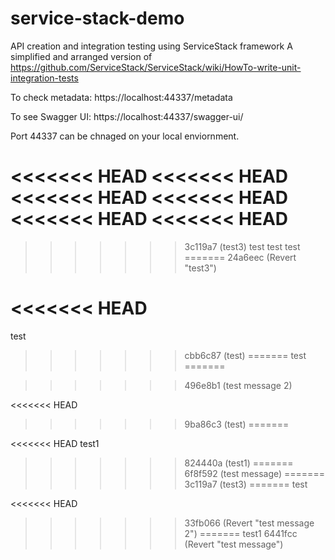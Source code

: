 # service-stack-demo
API creation and integration testing using ServiceStack framework
A simplified and arranged version of https://github.com/ServiceStack/ServiceStack/wiki/HowTo-write-unit-integration-tests

To check metadata:
https://localhost:44337/metadata

To see Swagger UI:
https://localhost:44337/swagger-ui/


Port 44337 can be chnaged on your local enviornment.

<<<<<<< HEAD
<<<<<<< HEAD
<<<<<<< HEAD
<<<<<<< HEAD
<<<<<<< HEAD
<<<<<<< HEAD
=======
>>>>>>> 3c119a7 (test3)
test 
test
test
=======
>>>>>>> 24a6eec (Revert "test3")



<<<<<<< HEAD
=======
test 
>>>>>>> cbb6c87 (test)
=======
test
=======

>>>>>>> 496e8b1 (test message 2)

<<<<<<< HEAD
>>>>>>> 9ba86c3 (test)
=======

<<<<<<< HEAD
test1
>>>>>>> 824440a (test1)
=======
>>>>>>> 6f8f592 (test message)
=======
>>>>>>> 3c119a7 (test3)
=======
test


<<<<<<< HEAD
>>>>>>> 33fb066 (Revert "test message 2")
=======
test1
>>>>>>> 6441fcc (Revert "test message")
